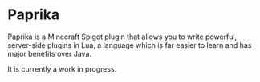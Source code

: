 # Paprika

Paprika is a Minecraft Spigot plugin that allows you to write powerful, server-side plugins in Lua, a language which is far easier to learn and has major benefits over Java.

It is currently a work in progress. 